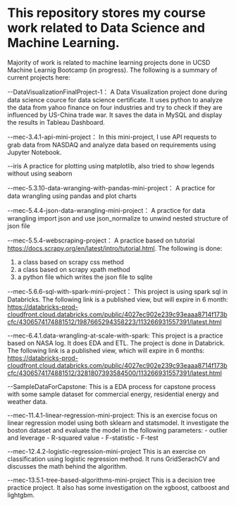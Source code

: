 # This repository stores my course work related to Data Science and Machine Learning.
Majority of work is related to machine learning projects done in UCSD Machine Learnig Bootcamp (in progress).
The following is a summary of current projects here:

--DataVisualizationFinalProject-1：
A Data Visualization project done during data science cource for data science certificate. It uses python to analyze the data from yahoo finance on four industries and try to check if they are influenced by US-China trade war. It saves the data in MySQL and display the results in Tableau Dashboard.

--mec-3.4.1-api-mini-project：
In this mini-project, I use API requests to grab data from NASDAQ and analyze data based on requirements using Jupyter Notebook.

--iris
A practice for plotting using matplotlib, also tried to show legends without using seaborn

--mec-5.3.10-data-wranging-with-pandas-mini-project：
A practice for data wrangling using pandas and plot charts

--mec-5.4.4-json-data-wrangling-mini-project：
A practice for data wrangling import json and use json_normalize to unwind nested structure of json file

--mec-5.5.4-webscraping-project：
A practice based on tutorial <https://docs.scrapy.org/en/latest/intro/tutorial.html>. The following is done:
   1) a class based on scrapy css method
   2) a class based on scrapy xpath method
   3) a python file which writes the json file to sqlite

--mec-5.6.6-sql-with-spark-mini-project：
This project is using spark sql in Databricks. 
The following link is a published view, but will expire in 6 month:
https://databricks-prod-cloudfront.cloud.databricks.com/public/4027ec902e239c93eaaa8714f173bcfc/4306574174881512/1987665294358223/113266931557391/latest.html

--mec-6.4.1.data-wrangling-at-scale-with-spark:
This project is a practice based on NASA log. It does EDA and ETL.
The project is done in Databrick. The following link is a published view, which will expire in 6 months:
https://databricks-prod-cloudfront.cloud.databricks.com/public/4027ec902e239c93eaaa8714f173bcfc/4306574174881512/3281807393584500/113266931557391/latest.html

--SampleDataForCapstone:
This is a EDA process for capstone process with some sample dataset for commercial energy, residential energy and weather data.

--mec-11.4.1-linear-regression-mini-project:
This is an exercise focus on linear regression model using both sklearn and statsmodel.
It investigate the boston dataset and evaluate the model in the following parameters:
    - outlier and leverage
    - R-squared value
    - F-statistic
    - F-test

--mec-12.4.2-logistic-regression-mini-project
This is an exercise on classification using logistic regression method.
It runs GridSerachCV and discusses the math behind the algorithm.

--mec-13.5.1-tree-based-algorithms-mini-project
This is a decision tree practice project. It also has some investigation on the xgboost, catboost and lightgbm.